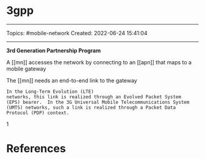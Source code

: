 # 3gpp
---
Topics: #mobile-network
Created: 2022-06-24 15:41:04

---

**3rd Generation Partnership Program**

A [[mn]] accesses the network by connecting to an [[apn]] that maps to a mobile gateway

The [[mn]] needs an end-to-end link to the gateway

```ad-quote
In the Long-Term Evolution (LTE)
networks, this link is realized through an Evolved Packet System
(EPS) bearer.  In the 3G Universal Mobile Telecommunications System
(UMTS) networks, such a link is realized through a Packet Data
Protocol (PDP) context.
```
1
# References
